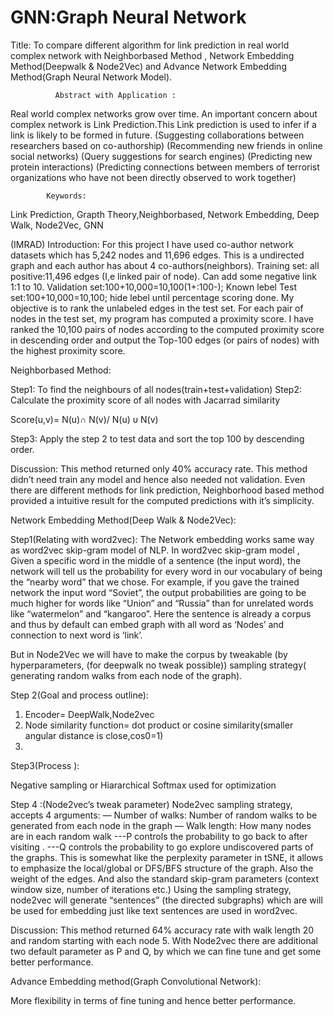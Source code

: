 # GNN:Graph Neural Network

Title: 
To compare different algorithm for link prediction in real world complex network with Neighborbased Method , Network Embedding Method(Deepwalk & Node2Vec) and Advance Network Embedding Method(Graph Neural Network Model).

              Abstract with Application :
Real world complex networks grow over time. An important concern about complex network is Link Prediction.This Link prediction is used to infer if a link is likely to be formed in future.
(Suggesting collaborations between researchers based on co-authorship)
(Recommending new friends in online social networks)
(Query suggestions for search engines)
(Predicting new protein interactions)
(Predicting connections between members of terrorist organizations who have not been directly observed to work together)

            Keywords:
Link Prediction, Grapth Theory,Neighborbased, Network Embedding, Deep Walk, Node2Vec, GNN

(IMRAD)
Introduction:
For this project I have used co-author network datasets which has 5,242 nodes and 11,696 edges. This is a undirected graph and each author has about 4 co-authors(neighbors). 
Training set: all positive:11,496 edges (I,e linked pair of node). Can add some negative link 1:1 to 10. 
Validation set:100+10,000=10,100(1+:100-); Known lebel
Test set:100+10,000=10,100; hide lebel  until percentage scoring done. 
My objective is to  rank the unlabeled edges in the test set. For each pair of nodes in the test set, my program has computed a proximity score. I have ranked the 10,100 pairs of nodes according to the computed proximity score in descending order and output the Top-100 edges (or pairs of nodes) with the highest proximity score.

 Neighborbased Method:

Step1:  To find the neighbours of all nodes(train+test+validation)
Step2: Calculate the proximity score of all nodes with Jacarrad similarity

Score(u,v)= N(u)∩ N(v)/ N(u) υ N(v)

Step3: Apply the step 2 to test data and sort the top 100 by descending order.

Discussion:
This method returned only 40% accuracy rate. This method didn’t need train any model and hence also needed not validation.
Even there are different methods for link prediction, Neighborhood based method provided a intuitive result for the computed predictions with it’s simplicity.

Network Embedding Method(Deep Walk & Node2Vec):

Step1(Relating with word2vec): 
The Network embedding works same way as word2vec skip-gram model of NLP. In word2vec skip-gram model , Given a specific word in the middle of a sentence (the input word), the network will tell us the probability for every word in our vocabulary of being the “nearby word” that we chose. For example, if you gave the trained network the input word “Soviet”, the output probabilities are going to be much higher for words like “Union” and “Russia” than for unrelated words like “watermelon” and “kangaroo”.
Here the sentence is already a corpus and thus by default can embed graph  with all word as ‘Nodes’ and connection to next word is ‘link’.

 

 


But in Node2Vec we will have to make the corpus by tweakable (by hyperparameters, (for deepwalk no tweak possible)) sampling strategy( generating random walks from each node of the graph).
            
        


Step 2(Goal and process outline):

 

 
1.	Encoder= DeepWalk,Node2vec
2.	Node similarity function= dot product or cosine similarity(smaller angular distance is close,cos0=1)
3.	
 
 

 
Step3(Process ):
 

 
Negative sampling or Hiararchical Softmax used for optimization
 

 
Step 4 :(Node2vec’s tweak parameter)
Node2vec  sampling strategy, accepts 4 arguments:
— Number of walks: Number of random walks to be generated from each node in the graph
— Walk length: How many nodes are in each random walk
---P controls the probability to go back to <t> after visiting <v>.
---Q controls the probability to go explore undiscovered parts of the graphs. This is somewhat like the perplexity parameter in tSNE, it allows to emphasize the local/global or DFS/BFS structure of the graph.
Also the weight of the edges.
And also the standard skip-gram parameters (context window size, number of iterations etc.)
Using the sampling strategy, node2vec will generate “sentences” (the directed subgraphs) which are will be used for embedding just like text sentences are used in word2vec.

  Discussion:
This method returned  64% accuracy rate with walk length 20 and random starting with each node 5.
With Node2vec there are additional two default parameter as P and Q, by which we can fine tune and get some better performance.

Advance Embedding method(Graph Convolutional Network):

More flexibility in terms of fine tuning and hence better performance.

